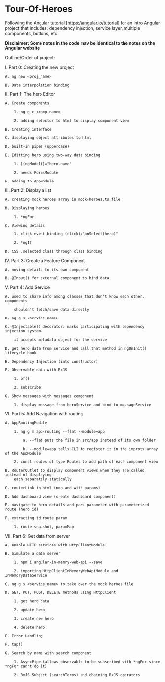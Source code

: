 # Tour-Of-Heroes
Following the Angular tutorial [https://angular.io/tutorial] for an intro Angular project that includes; dependency injection, service layer, multiple components, buttons, etc.


**Disclaimer: Some notes in the code may be identical to the notes on the Angular website**


Outline/Order of project:

I. Part 0: Creating the new project 

    A. ng new <proj_name>
    
    B. Data interpolation binding
    
II. Part 1: The hero Editor

    A. Create components
    
        1. ng g c <comp_name>
        
        2. adding selector to html to display component view
        
    B. Creating interface
   
    C. displaying object attributes to html 
    
    D. built-in pipes (uppercase)
    
    E. Editting hero using two-way data binding 
    
        1. [(ngModel)]="hero.name"
        
        2. needs FormsModule
        
    F. adding to AppModule
    
III. Part 2: Display a list

    A. creating mock heroes array in mock-heroes.ts file
    
    B. Displaying heroes 
    
        1. *ngFor
        
    C. Viewing details
    
        1. click event binding (click)="onSelect(hero)"
        
        2. *ngIf 
        
    D. CSS .selected class through class binding 
    
IV. Part 3: Create a Feature Component 

    A. moving details to its own component 
    
    B. @Input() for external component to bind data
    
V. Part 4: Add Service

    A. used to share info among classes that don't know each other. components
    
        shouldn't fetch/save data directly
        
    B. ng g s <service_name>
    
    C. @Injectable() decorator: marks participating with dependency injection system.
    
        it accepts metadata object for the service 
        
    D. get hero data from service and call that method in ngOnInit() lifecycle hook
    
    E. Dependency Injection (into constructor)
    
    F. Observable data with RxJS
    
        1. of()
        
        2. subscribe
        
    G. Show messages with messages component 
    
        1. display message from heroService and bind to messageService
        
VI. Part 5: Add Navigation with routing

    A. AppRoutingModule
    
        1. ng g m app-routing --flat --module=app 
        
            a. --flat puts the file in src/app instead of its own folder 
            
            b. --module=app tells CLI to register it in the improts array of the AppModule 
            
        2. const routes of type Routes to add path of each component view 
        
    B. RouterOutlet to display component views when they are called instead of displaying
        each separately statically 
        
    C. routerLink in html (non and with params)
    
    D. Add dashboard view (create dashboard component)
    
    E. navigate to hero details and pass parameter with parameterized route (hero id)
    
    F. extracting id route param 
    
        1. route.snapshot, paramMap
        
VII. Part 6: Get data from server 

    A. enable HTTP services with HttpClientModule 
    
    B. Simulate a data server 
    
        1. npm i angular-in-memry-web-api --save 
        
        2. importing HttpClientInMemoryWebApiModule and InMemoryDataService
        
    C. ng g s <service_name> to take over the mock heroes file 
    
    D. GET, PUT, POST, DELETE methods using HttpClient 
    
        1. get hero data
        
        2. update hero 
        
        3. create new hero 
        
        4. delete hero 
        
    E. Error Handling 
    
    F. tap()
    
    G. Search by name with search component 
    
        1. AsyncPipe (allows observable to be subscribed with *ngFor since *ngFor can't do it)
        
        2. RxJS Subject (searchTerms) and chaining RxJS operators 
        


